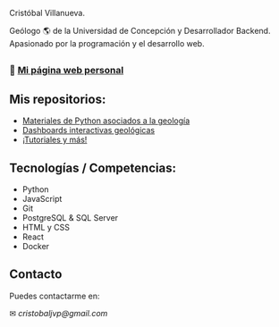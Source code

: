Cristóbal Villanueva.

Geólogo 🌎 de la Universidad de Concepción y Desarrollador Backend. Apasionado por la programación y el desarrollo web.

##
### 📄 [Mi página web personal](https://crvillanueva.github.io/)
##

## Mis repositorios:

* [Materiales de Python asociados a la geología](https://github.com/crvillanueva/python-geologia)
* [Dashboards interactivas geológicas](https://github.com/crvillanueva/dash-plotly-geoapps/)
* [¡Tutoriales y más!](https://github.com/crvillanueva?tab=repositories)

## Tecnologías / Competencias:

* Python
* JavaScript
* Git
* PostgreSQL & SQL Server
* HTML y CSS
* React
* Docker

## Contacto

Puedes contactarme en:

✉ _cristobaljvp@gmail.com_
